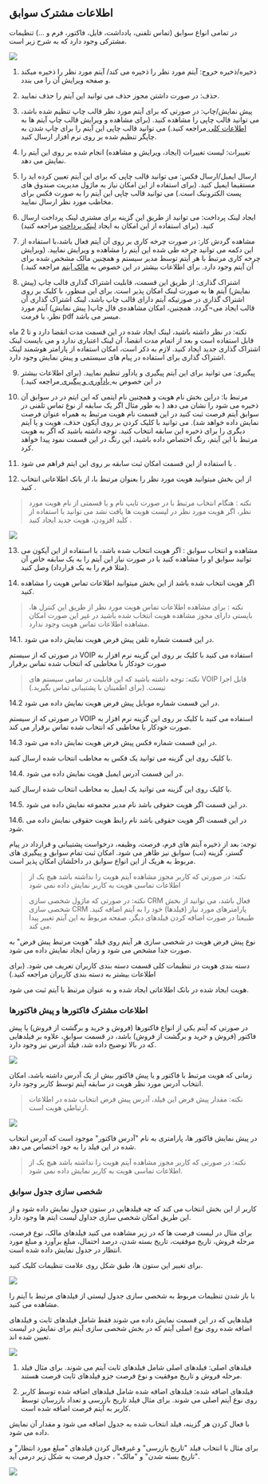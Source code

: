 ﻿## اطلاعات مشترک سوابق


در تمامی انواع سوابق (تماس تلفنی، یادداشت، فایل، فاکتور، فرم و ...) تنظیمات مشترکی وجود دارد که به شرح زیر است.

![](savabegh1.png)

1. ذخیره/ذخیره خروج: آیتم مورد نظر را ذخیره می کند/ آیتم مورد نظر را ذخیره میکند و صفحه ویرایش آن را می بندد.

2. حذف: در صورت داشتن مجوز حذف می توانید این آیتم را حذف نمایید.

3. پیش نمایش/چاپ: در صورتی که برای آیتم مورد نظر قالب چاپ تنظیم شده باشد، می توانید قالب چاپی را مشاهده کنید. (برای مشاهده و ویرایش قالب چاپ آیتم ها به[ اطلاعات کلی ](https://github.com/1stco/PayamGostarDocs/blob/master/help%202.5.4/Settings/Personalization-crm/Overview/General-information%2FGeneral-information.md)مراجعه کنید.) می توانید قالب چاپی این آیتم را برای چاپ شدن به چاپگر تنظیم شده بر روی نرم افزار ارسال کنید.

4. تغییرات: لیست تغییرات (ایجاد، ویرایش و مشاهده) انجام شده بر روی این آیتم را نمایش می دهد.

5. ارسال ایمیل/ارسال فکس: می توانید قالب چاپی که برای این آیتم تعیین کرده اید را مستقیما ایمیل کنید. (برای استفاده از این امکان نیاز به ماژول مدیریت صندوق های پست الکترونیک است.) می توانید قالب چاپی این آیتم را به صورت فکس برای مخاطب مورد نظر ارسال نمایید.

6. ایجاد لینک پرداخت: می توانید از طریق این گزینه برای مشتری لینک پرداخت ارسال کنید. (برای استفاده از این امکان به ایجاد [لینک پرداخت](https://github.com/1stco/PayamGostarDocs/tree/master/help%202.5.4/Integrated-bank/Database/Payment-links/Create-payment-link) مراجعه کنید)

7. مشاهده گردش کار: در صورت چرخه کاری بر روی آن آیتم فعال باشد،با استفاده از  این دکمه می توانید چرخه طی شده این آیتم را مشاهده و ویرایش نمایید. (ویرایش چرخه کاری مرتبط با هر آیتم توسط مدیر سیستم و همچنین مالک مشخص شده برای آن آیتم وجود دارد. برای اطلاعات بیشتر در این خصوص به [مالک آیتم](https://github.com/1stco/PayamGostarDocs/blob/master/help%202.5.4/Settings/Personalization-crm/Overview/General-information/Item-owner/Item-owner.md) مراجعه کنید.)

8.   اشتراک گذاری: از طریق این قسمت، قابلیت اشتراک گذاری قالب چاپ (پیش نمایش) آیتم ها به صورت لینک امکان پذیر است. 
برای این منظور، با کلیک بر روی اشتراک گذاری در صورتیکه آیتم دارای قالب چاپ باشد، لینک اشتراک گذاری آن قالب ایجاد می¬گردد.
همچنین، امکان مشاهده‌ی قال چاپ( پیش نمایش) آیتم مورد نظر، با فرمت pdf میسر می باشد.

نکته: در نظر داشته باشید، لینک ایجاد شده در این قسمت مدت انقضا دارد و تا 2 ماه قابل استفاده است و بعد از اتمام مدت انقضا، آن لینک اعتباری ندارد و می بایست لینک اشتراک گذاری جدید ایجاد کنید.
لازم به ذکر است، امکان استفاده از پارامتر هوشمند لینک اشتراک گذاری برای استفاده در پیام های سیستمی و پیش نمایش وجود دارد.

9. پیگیری: می توانید برای این آیتم پیگیری و یادآور تنظیم نمایید. (برای اطلاعات بیشتر در این خصوص  به[ یادآوری و پیگیری  ](https://github.com/1stco/PayamGostarDocs/blob/master/help%202.5.4/Integrated-bank/Database/General-specifications/Reminder-and-follow-up/Reminder-and-follow-up.md)مراجعه کنید.)

10. مرتبط با: دراین بخش نام  هویت و همچنین نام ایتمی که این ایتم در در سوابق آن ذخیره می شود را نشان می دهد ( به طور مثال اگر یک سابقه از نوع تماس تلفنی در سوابق آیتم فرصت ثبت کنید در این قسمت نام هویت مرتبط به همراه عنوان فرصت نمایش داده خواهد شد). می توانید با کلیک کردن بر روی آیکون حذف، هویت و یا آیتم دیگری را برای ذخیره این سابقه انتخاب کنید. توجه داشته باشید که اگر به هویت مرتبط با این آیتم، رنگ اختصاص داده باشید، این رنگ در این قسمت نمود پیدا خواهد کرد.

11. با استفاده از این قسمت امکان ثبت سابقه بر روی این ایتم فراهم می شود .

12. از این بخش میتوانید هویت مورد نظر را بعنوان مرتبط با، از بانک اطلاعاتی انتخاب کنید .

> نکته : هنگام انتخاب مرتبط با در صورت تایپ نام و یا قسمتی از نام هویت مورد نظر، اگر هویت مورد نظر در لیست هویت ها یافت نشد می توانید با استفاده از کلید افزودن، هویت جدید ایجاد کنید .


![](mortabetba.png)


13. مشاهده و انتخاب سوابق : اگر هویت انتخاب شده باشد، با استفاده از این آیکون می توانید سوابق او را مشاهده کنید یا در صورت نیاز این آیتم را به یک سابقه خاص آن (مثلا فرم را به یک قرارداد) وصل کنید.

14. اگر هویت انتخاب شده باشد از این بخش میتوانید اطلاعات تماس هویت را مشاهده کنید.

> نکته : برای مشاهده اطلاعات تماس هویت مورد نظر از طریق این کنترل ها، بایستی دارای مجوز مشاهده هویت انتخاب شده باشید در غیر این صورت امکان مشاهده اطلاعات تماس هویت وجود ندارد.

14.1. در این قسمت شماره تلفن پیش فرض هویت نمایش داده می شود.

در صورتی که از سیستم VOIP استفاده می کنید با کلیک بر روی این گزینه نرم افزار به صورت خودکار با مخاطبی که انتخاب شده تماس برقرار

> نکته: توجه داشته باشید که این قابلیت در تمامی سیستم های VOIP قابل اجرا نیست. (برای اطمینان با پشتیبانی تماس بگیرید.)

14.2 در این قسمت شماره موبایل پیش فرض هویت نمایش داده می شود.

در صورتی که از سیستم VOIP استفاده می کنید با کلیک بر روی این گزینه نرم افزار به صورت خودکار با مخاطبی که انتخاب شده تماس برقرار می کند.

14.3 در این قسمت شماره فکس پیش فرض هویت نمایش داده می شود.

با کلیک روی این گزینه می توانید یک فکس به مخاطب انتخاب شده ارسال کنید.

14.4. در این قسمت آدرس ایمیل هویت نمایش داده می شود.

با کلیک روی این گزینه می توانید یک ایمیل به مخاطب انتخاب شده ارسال کنید.

14.5. در این قسمت اگر هویت حقوقی باشد نام مدیر مجموعه نمایش داده می شود.

14.6. در این قسمت اگر هویت حقوقی باشد نام رابط هویت حقوقی نمایش داده می شود.

توجه: بعد از ذخیره آیتم های فرم، فرصت، وظیفه، درخواست پشتیبانی و قرارداد در پیام گستر، گزینه (تب) سوابق نیز ظاهر می شود. امکان ثبت تمام سوابق و پیگیری های مربوط به هریک از این انواع سوابق در داخلشان امکان پذیر است.

> نکته:  در صورتی که کاربر مجوز مشاهده آیتم هویت را نداشته باشد هیچ یک از اطلاعات تماسی هویت به کاربر نمایش داده نمی شود

> نکته: در صورتی که ماژول شخصی سازی CRM فعال باشد، می توانید از بخش شخصی سازی CRM پارامترهای مورد نیاز (فیلدها) خود را به آیتم اضافه کنید. طبیعتا در صورت اضافه کردن فیلدهای دیگر، صفحه مربوط به این آیتم تغییر پیدا می کند.


نوع پیش فرض هویت در شخصی سازی هر آیتم روی فیلد "هویت مرتبط پیش فرض" به صورت جدا مشخص می شود و زمان ایجاد نمایش داده می شود.

دسته بندی هویت در تنظیمات کلی قسمت دسته بندی کاربران تعریف می شود. (برای اطلاعات بیشتر به دسته بندی کاربران مراجعه کنید.)

هویت ایجاد شده در بانک اطلاعاتی ایجاد شده و به عنوان مرتبط با آیتم ثبت می شود.

 
### اطلاعات مشترک فاکتورها و پیش فاکتورها

 در صورتی که آیتم یکی از انواع فاکتورها (فروش و خرید و برگشت از فروش) یا پیش فاکتور (فروش و خرید و برگشت از فروش) باشد، در قسمت سوابق، علاوه بر فیلدهایی که در بالا توضیح داده شد، فیلد آدرس نیز وجود دارد.
 
 ![](1.png)
 
 زمانی که هویت مرتبط با فاکتور و یا پیش فاکتور بیش از یک آدرس داشته باشد، امکان انتخاب آدرس مورد نظر هویت در سابقه آیتم توسط کاربر وجود دارد.

> نکته: مقدار پیش فرض این فیلد، آدرس پیش فرض انتخاب شده در اطلاعات ارتباطی هویت است.

![](2.png)

در پیش نمایش فاکتور ها، پارامتری به نام "آدرس فاکتور" موجود است که آدرس انتخاب شده در این فیلد را به خود اختصاص می دهد.

> نکته: در صورتی که کاربر مجوز مشاهده آیتم هویت را نداشته باشد هیچ یک از اطلاعات تماسی هویت به کاربر نمایش داده نمی شود.

### شخصی سازی جدول سوابق

کاربر از این بخش انتخاب می کند که چه فیلدهایی در ستون جدول نمایش داده شود و از این طریق امکان شخصی سازی جداول لیست ایتم ها وجود دارد.

برای مثال در لیست فرصت ها که در زیر مشاهده می کنید فیلدهای مالک، نوع فرصت، مرحله فروش، تاریخ موفقیت، تاریخ بسته شدن، درصد احتمال، مبلغ برآورد و مبلغ مورد انتظار در جدول نمایش داده شده است.

برای تغییر این ستون ها، طبق شکل روی علامت تنظیمات کلیک کنید.

![](CommonTableFeature.png)

با باز شدن تنظیمات مربوط به شخصی سازی جدول لیستی از فیلدهای مرتبط با آیتم را مشاهده می کنید.

فیلدهایی که در این قسمت نمایش داده می شوند فقط شامل فیلدهای ثابت و فیلدهای اضافه شده روی نوع اصلی آیتم که در بخش شخصی سازی آیتم برای نمایش در لیست تعیین شده اند.

![](CommonTableFeature2.png)

1. فیلدهای اصلی:  فیلدهای اصلی شامل فیلدهای ثابت آیتم می شوند. برای مثال فیلد مرحله فروش و تاریخ موفقیت و نوع فرصت جزو فیلدهای ثابت فرصت هستند.

2. فیلدهای اضافه شده: فیلدهای اضافه شده شامل فیلدهای اضافه شده توسط کاربر روی نوع آیتم اصلی می شوند. برای مثال فیلد تاریخ بازرسی و تعداد بازرسان توسط کاربر به آیتم فرصت اضافه شده است.

با فعال کردن هر گزینه، فیلد انتخاب شده به جدول اضافه می شود و مقدار آن نمایش داده می شود.

برای مثال با انتخاب فیلد "تاریخ بازرسی" و غیرفعال کردن فیلدهای "مبلغ مورد انتظار" و "تاریخ بسته شدن" و "مالک" ، جدول فرصت به شکل زیر درمی آید.

![](CommonTableFeature3.png)

 
